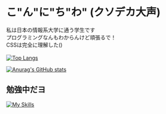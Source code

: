 # こ"ん"に"ち"わ" (クソデカ大声)
私は日本の情報系大学に通う学生です<br>
プログラミングなんもわからんけど頑張るで！<br>
CSSは完全に理解した()<br><br>
[![Top Langs](https://github-readme-stats.vercel.app/api/top-langs/?username=sauhits&layout=compact&theme=highcontrast)](https://github.com/anuraghazra/github-readme-stats)

[![Anurag's GitHub stats](https://github-readme-stats.vercel.app/api?username=sauhits&theme=highcontrast&show_icons=true)](https://github.com/anuraghazra/github-readme-stats)

## 勉強中だヨ
[![My Skills](https://skillicons.dev/icons?i=java,py,html,css,latex,vscode)](https://skillicons.dev)
